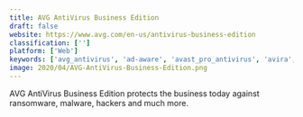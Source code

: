 ```yaml
---
title: AVG AntiVirus Business Edition
draft: false 
website: https://www.avg.com/en-us/antivirus-business-edition
classification: ['']
platform: ['Web']
keywords: ['avg_antivirus', 'ad-aware', 'avast_pro_antivirus', 'avira', 'avira_antivirus', 'comodo_antivirus', 'comodo_cloud_antivirus', 'eset_endpoint_security', 'eset_nod32_antivirus', 'isolation_technology', 'microsoft_security_essentials', 'norton', 'norton_internet_security', 'panda_security', 'spybot', 'temasoft_ranstop', 'trend_micro_endpoint_security', 'vipre_for_business', 'webroot_endpoint_protection']
image: 2020/04/AVG-AntiVirus-Business-Edition.png
---
```

AVG AntiVirus Business Edition protects the business today against ransomware, malware, hackers and much more.